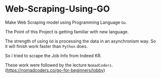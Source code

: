 # Web-Scraping-Using-GO
Make Web Scraping model using Programming Language `Go`.

The Point of this Project is getting familiar with new language.

The strength of using `GO` is processing the data in an asynchronism way.
So it will finish work faster than `Python` does.

So i tried to scrape the Job Info from Indeed KR.

These work were followed by the lecture `NomadCoders`.
(https://nomadcoders.co/go-for-beginners/lobby)
